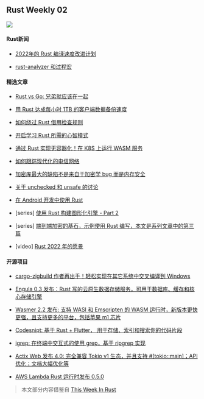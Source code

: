 ## Rust Weekly 02

<img src="https://pic4.zhimg.com/80/v2-7e5cc0507f4312e8410a5808198cba53_1440w.jpg" />

#### Rust新闻

- [2022年的 Rust 编译速度改进计划](https://nnethercote.github.io/2022/02/25/how-to-speed-up-the-rust-compiler-in-2022.html)

- [rust-analyzer 和过程宏](https://veykril.github.io/posts/ide-proc-macros/)


#### 精选文章

- [Rust vs Go: 兄弟就应该在一起](https://thenewstack.io/rust-vs-go-why-theyre-better-together/)
  
- [用 Rust 达成每小时 1TB 的客户端数据备份速度](https://www.druva.com/blog/achieving-1tb-hr-backup-speed-with-a-core-client-side-data-pipeline-in-rust/)
  
- [如何绕过 Rust 借用检查规则](https://blog.warp.dev/rules-are-made-to-be-broken/)
  
- [开启学习 Rust 所需的心智模式](https://kerkour.com/rust-mental-models)
  
- [通过 Rust 实现无容器化！在 K8S 上运行 WASM 服务](https://developer.okta.com/blog/2022/01/28/webassembly-on-kubernetes-with-rust)
  
- [如何跟踪现代化的电信网络](https://oxio.com/blog/modern-telecom-network-tracing/)
  
- [加密库最大的缺陷不是来自于加密学 bug 而是内存安全](https://www.reddit.com/r/rust/comments/t33ddj/the_biggest_source_of_vulnerabilities_in/)
  
- [关于 unchecked 和 unsafe 的讨论](https://www.reddit.com/r/rust/comments/t3di49/discussion_the_unchecked_keyword/)
  
- [在 Android 开发中使用 Rust](https://blog.devgenius.io/integrating-rust-with-android-development-ef341c2f9cca)
  
- [series] [使用 Rust 构建图形化引擎 - Part 2](https://www.polymonster.co.uk/blog/bulding-new-engine-in-rust-2)
  
- [series] [端到端加密的基石，示例使用 Rust 编写，本文是系列文章中的第三篇](https://kerkour.com/end-to-end-encryption-key-exchange-cryptography-rust)
  
- [video] [Rust 2022 年的愿景](https://www.youtube.com/watch?v=zYrudh-dsX8)

#### 开源项目

- [cargo-zigbuild 作者再出手！轻松实现在其它系统中交叉编译到 Windows](https://github.com/messense/cargo-xwinbuild)
  
- [Engula 0.3 发布：Rust 写的云原生数据存储服务，可用于数据库、缓存和核心存储引擎](https://www.reddit.com/r/rust/comments/t36ha6/announcing_engula_03/)
  
- [Wasmer 2.2 发布: 支持 WASI 和 Emscripten 的 WASM 运行时，新版本更快更强，且支持更多的平台，包括苹果 m1 芯片](https://wasmer.io/posts/wasmer-2.2)
  
- [Codesnipt: 基于 Rust + Flutter， 用于存储、索引和搜索你的代码片段](https://github.com/MichaelProjects/codsnipet)
  
- [igrep: 在终端中交互式的使用 grep，基于 ripgrep 实现](https://github.com/konradsz/igrep)
  
- [Actix Web 发布 4.0: 完全兼容 Tokio v1 生态，并且支持 #[tokio::main]；API 优化；文档大幅优化等](https://github.com/actix/actix-web/wiki/v4-Announcement)
  
- [AWS Lambda Rust 运行时发布 0.5.0](https://github.com/awslabs/aws-lambda-rust-runtime/releases/tag/v0.5.0)


> 本文部分内容借鉴自 [This Week In Rust](https://this-week-in-rust.org/blog/2022/03/02/this-week-in-rust-432/)